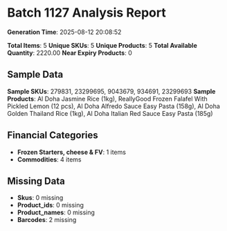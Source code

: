 # Batch 1127 Analysis Report

**Generation Time**: 2025-08-12 20:08:52

**Total Items**: 5
**Unique SKUs**: 5
**Unique Products**: 5
**Total Available Quantity**: 2220.00
**Near Expiry Products**: 0

## Sample Data
**Sample SKUs**: 279831, 23299695, 9043679, 934691, 23299693
**Sample Products**: Al Doha Jasmine Rice (1kg), ReallyGood Frozen Falafel With Pickled Lemon (12 pcs), Al Doha Alfredo Sauce Easy Pasta (158g), Al Doha Golden Thailand Rice (1kg), Al Doha Italian Red Sauce Easy Pasta (185g)

## Financial Categories
- **Frozen Starters, cheese & FV**: 1 items
- **Commodities**: 4 items

## Missing Data
- **Skus**: 0 missing
- **Product_ids**: 0 missing
- **Product_names**: 0 missing
- **Barcodes**: 2 missing
